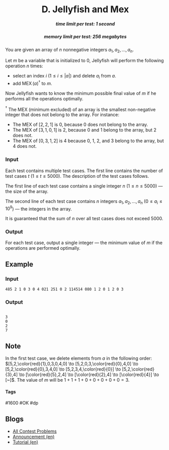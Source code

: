 <h1 style='text-align: center;'> D. Jellyfish and Mex</h1>

<h5 style='text-align: center;'>time limit per test: 1 second</h5>
<h5 style='text-align: center;'>memory limit per test: 256 megabytes</h5>

You are given an array of $n$ nonnegative integers $a_1, a_2, \dots, a_n$. 

Let $m$ be a variable that is initialized to $0$, Jellyfish will perform the following operation $n$ times:

* select an index $i$ ($1 \leq i \leq |a|$) and delete $a_i$ from $a$.
* add $\operatorname{MEX}(a)^{\dagger}$ to $m$.

Now Jellyfish wants to know the minimum possible final value of $m$ if he performs all the operations optimally.

$^{\dagger}$ The MEX (minimum excluded) of an array is the smallest non-negative integer that does not belong to the array. For instance:

* The MEX of $[2,2,1]$ is $0$, because $0$ does not belong to the array.
* The MEX of $[3,1,0,1]$ is $2$, because $0$ and $1$ belong to the array, but $2$ does not.
* The MEX of $[0,3,1,2]$ is $4$ because $0$, $1$, $2$, and $3$ belong to the array, but $4$ does not.
### Input

Each test contains multiple test cases. The first line contains the number of test cases $t$ ($1 \leq t \leq 5000$). The description of the test cases follows.

The first line of each test case contains a single integer $n$ ($1 \leq n \leq 5000$) — the size of the array.

The second line of each test case contains $n$ integers $a_1, a_2, \dots, a_n$ ($0 \leq a_i \leq 10^9$) — the integers in the array.

It is guaranteed that the sum of $n$ over all test cases does not exceed $5000$.

### Output

For each test case, output a single integer — the minimum value of $m$ if the operations are performed optimally.

## Example

### Input


```text
485 2 1 0 3 0 4 021 251 0 2 114514 080 1 2 0 1 2 0 3
```
### Output

```text

3
0
2
7

```
## Note

In the first test case, we delete elements from $a$ in the following order: $[5,2,\color{red}{1},0,3,0,4,0] \to [5,2,0,3,\color{red}{0},4,0] \to [5,2,\color{red}{0},3,4,0] \to [5,2,3,4,\color{red}{0}] \to [5,2,\color{red}{3},4] \to [\color{red}{5},2,4] \to [\color{red}{2},4] \to [\color{red}{4}] \to [~]$. The value of $m$ will be $1+1+1+0+0+0+0+0=3$.



#### Tags 

#1600 #OK #dp 

## Blogs
- [All Contest Problems](../Codeforces_Round_901_(Div._2).md)
- [Announcement (en)](../blogs/Announcement_(en).md)
- [Tutorial (en)](../blogs/Tutorial_(en).md)

